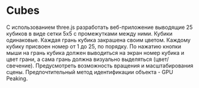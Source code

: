 # Cubes
 С использованием three.js разработать веб-приложение выводящие 25 кубиков в
виде сетки 5х5 с промежутками между ними.
Кубики одинаковые. Каждая грань кубика закрашена своим цветом. Каждому кубику
присвоен номер от 1 до 25, по порядку.
По нажатию кнопки мыши на грань кубика должен выводиться на экран номер кубика и
цвет грани, а сама грань должна визуально выделяться (цвет/свечение).
Предусмотреть возможность вращения и масштабирования сцены. Предпочтительный
метод идентификации объекта - GPU Peaking.
